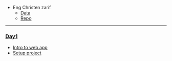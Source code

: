 - Eng Christen zarif 
  - [Data](https://mega.nz/folder/ZPFBTaqS#ZoLwhfnHddAMB19s3kx-cQ/folder/FT912LgB)
  - [Repo](https://github.com/christen862004/Q3DotNetAssiut)

___
### [Day1](01.md)
- [Intro to web app](01.md/#1-introduction)
- [Setup project](01.md/#2-project)
